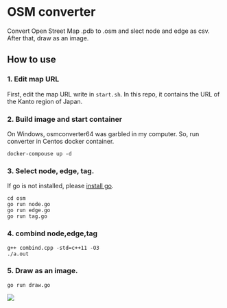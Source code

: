 # OSM converter

Convert Open Street Map .pdb to .osm and slect node and edge as csv.
After that, draw as an image.

## How to use

### 1. Edit map URL

First, edit the map URL write in `start.sh`.
In this repo, it contains the URL of the Kanto region of Japan.

### 2. Build image and start container

On Windows, osmconverter64 was garbled in my computer. So, run converter in Centos docker container.

```
docker-compouse up -d
```

### 3. Select node, edge, tag.

If go is not installed, please [install go](https://golang.org/doc/install).

```
cd osm
go run node.go
go run edge.go
go run tag.go
```

### 4. combind node,edge,tag

```
g++ combind.cpp -std=c++11 -O3
./a.out
```

### 5. Draw as an image.

```
go run draw.go
```

![](https://gyazo.com/e182ed20dfe31140b3caa8a0d310851a.png)